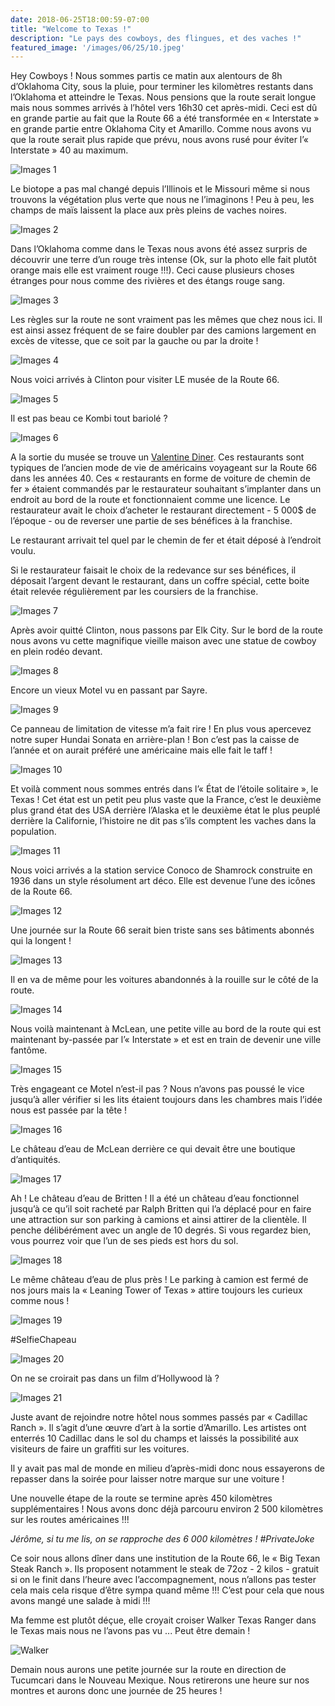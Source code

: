 ```yaml
---
date: 2018-06-25T18:00:59-07:00
title: "Welcome to Texas !"
description: "Le pays des cowboys, des flingues, et des vaches !"
featured_image: '/images/06/25/10.jpeg'
---
```


Hey Cowboys ! Nous sommes partis ce matin aux alentours de 8h d’Oklahoma City, sous la pluie, pour terminer les kilomètres restants dans l’Oklahoma et atteindre le Texas. Nous pensions que la route serait longue mais nous sommes arrivés à l’hôtel vers 16h30 cet après-midi. Ceci est dû en grande partie au fait que la Route 66 a été transformée en « Interstate » en grande partie entre Oklahoma City et Amarillo. Comme nous avons vu que la route serait plus rapide que prévu, nous avons rusé pour éviter l’« Interstate » 40 au maximum.

![Images 1](/images/06/25/1.jpeg)

Le biotope a pas mal changé depuis l’Illinois et le Missouri même si nous trouvons la végétation plus verte que nous ne l’imaginons ! Peu à peu, les champs de maïs laissent la place aux près pleins de vaches noires.

![Images 2](/images/06/25/2.jpeg)

Dans l’Oklahoma comme dans le Texas nous avons été assez surpris de découvrir une terre d’un rouge très intense (Ok, sur la photo elle fait plutôt orange mais elle est vraiment rouge !!!). Ceci cause plusieurs choses étranges pour nous comme des rivières et des étangs rouge sang.

![Images 3](/images/06/25/3.jpeg)

Les règles sur la route ne sont vraiment pas les mêmes que chez nous ici. Il est ainsi assez fréquent de se faire doubler par des camions largement en excès de vitesse, que ce soit par la gauche ou par la droite !

![Images 4](/images/06/25/4.jpeg)

Nous voici arrivés à Clinton pour visiter LE musée de la Route 66.

![Images 5](/images/06/25/5.jpeg)

Il est pas beau ce Kombi tout bariolé ?

![Images 6](/images/06/25/6.jpeg)

A la sortie du musée se trouve un [Valentine Diner](https://www.legendsofamerica.com/66-valentinediners/). Ces restaurants sont typiques de l’ancien mode de vie de américains voyageant sur la Route 66 dans les années 40. Ces « restaurants en forme de voiture de chemin de fer » étaient commandés par le restaurateur souhaitant s’implanter dans un endroit au bord de la route et fonctionnaient comme une licence. Le restaurateur avait le choix d’acheter le restaurant directement - 5 000$ de l’époque - ou de reverser une partie de ses bénéfices à la franchise.

Le restaurant arrivait tel quel par le chemin de fer et était déposé à l’endroit voulu.

Si le restaurateur faisait le choix de la redevance sur ses bénéfices, il déposait l’argent devant le restaurant, dans un coffre spécial, cette boite était relevée régulièrement par les coursiers de la franchise.

![Images 7](/images/06/25/7.jpeg)

Après avoir quitté Clinton, nous passons par Elk City. Sur le bord de la route nous avons vu cette magnifique vieille maison avec une statue de cowboy en plein rodéo devant.

![Images 8](/images/06/25/8.jpeg)

Encore un vieux Motel vu en passant par Sayre.

![Images 9](/images/06/25/9.jpeg)

Ce panneau de limitation de vitesse m’a fait rire ! En plus vous apercevez notre super Hundai Sonata en arrière-plan ! Bon c’est pas la caisse de l’année et on aurait préféré une américaine mais elle fait le taff !

![Images 10](/images/06/25/10.jpeg)

Et voilà comment nous sommes entrés dans l’« État de l’étoile solitaire », le Texas ! Cet état est un petit peu plus vaste que la France, c’est le deuxième plus grand état des USA derrière l’Alaska et le deuxième état le plus peuplé derrière la Californie, l’histoire ne dit pas s’ils comptent les vaches dans la population.

![Images 11](/images/06/25/11.jpeg)

Nous voici arrivés a la station service Conoco de Shamrock construite en 1936 dans un style résolument art déco. Elle est devenue l’une des icônes de la Route 66.

![Images 12](/images/06/25/12.jpeg)

Une journée sur la Route 66 serait bien triste sans ses bâtiments abonnés qui la longent !

![Images 13](/images/06/25/13.jpeg)

Il en va de même pour les voitures abandonnés à la rouille sur le côté de la route.

![Images 14](/images/06/25/14.jpeg)

Nous voilà maintenant à McLean, une petite ville au bord de la route qui est maintenant by-passée par l’« Interstate » et est en train de devenir une ville fantôme.

![Images 15](/images/06/25/15.jpeg)

Très engageant ce Motel n’est-il pas ? Nous n’avons pas poussé le vice jusqu’à aller vérifier si les lits étaient toujours dans les chambres mais l’idée nous est passée par la tête !

![Images 16](/images/06/25/16.jpeg)

Le château d’eau de McLean derrière ce qui devait être une boutique d’antiquités.

![Images 17](/images/06/25/17.jpeg)

Ah ! Le château d’eau de Britten ! Il a été un château d’eau fonctionnel jusqu’à ce qu’il soit racheté par Ralph Britten qui l’a déplacé pour en faire une attraction sur son parking à camions et ainsi attirer de la clientèle. Il penche délibérément avec un angle de 10 degrés. Si vous regardez bien, vous pourrez voir que l’un de ses pieds est hors du sol.

![Images 18](/images/06/25/18.jpeg)

Le même château d’eau de plus près ! Le parking à camion est fermé de nos jours mais la « Leaning Tower of Texas » attire toujours les curieux comme nous !

![Images 19](/images/06/25/19.jpeg)

#SelfieChapeau

![Images 20](/images/06/25/20.jpeg)

On ne se croirait pas dans un film d’Hollywood là ?

![Images 21](/images/06/25/21.jpeg)

Juste avant de rejoindre notre hôtel nous sommes passés par « Cadillac Ranch ». Il s’agit d’une œuvre d’art à la sortie d’Amarillo. Les artistes ont enterrés 10 Cadillac dans le sol du champs et laissés la possibilité aux visiteurs de faire un graffiti sur les voitures. 

Il y avait pas mal de monde en milieu d’après-midi donc nous essayerons de repasser dans la soirée pour laisser notre marque sur une voiture !

Une nouvelle étape de la route se termine après 450 kilomètres supplémentaires ! Nous avons donc déjà parcouru environ 2 500 kilomètres sur les routes américaines !!!

_Jérôme, si tu me lis, on se rapproche des 6 000 kilomètres ! #PrivateJoke_

Ce soir nous allons dîner dans une institution de la Route 66, le « Big Texan Steak Ranch ». Ils proposent notamment le steak de 72oz - 2 kilos - gratuit si on le finit dans l’heure avec l’accompagnement, nous n’allons pas tester cela mais cela risque d’être sympa quand même !!! C’est pour cela que nous avons mangé une salade à midi !!!

Ma femme est plutôt déçue, elle croyait croiser Walker Texas Ranger dans le Texas mais nous ne l’avons pas vu ... Peut être demain !

![Walker](https://en.m.wikipedia.org/wiki/Walker,_Texas_Ranger#/media/File%3AWalkerTitle.jpg)

Demain nous aurons une petite journée sur la route en direction de Tucumcari dans le Nouveau Mexique. Nous retirerons une heure sur nos montres et aurons donc une journée de 25 heures !
